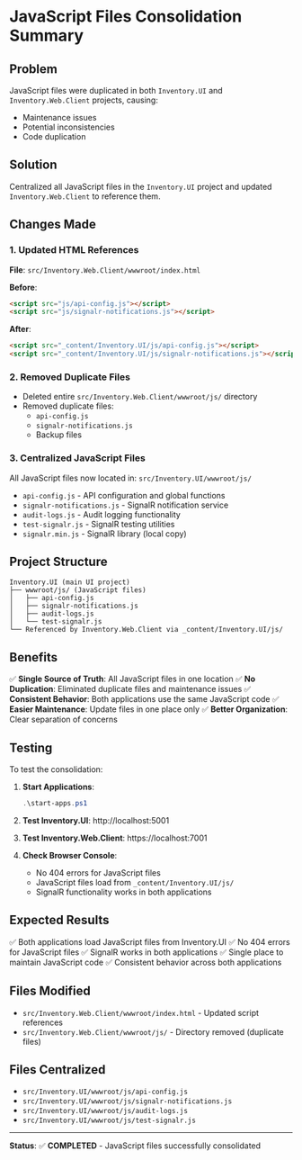 # JavaScript Files Consolidation Summary

## Problem
JavaScript files were duplicated in both `Inventory.UI` and `Inventory.Web.Client` projects, causing:
- Maintenance issues
- Potential inconsistencies
- Code duplication

## Solution
Centralized all JavaScript files in the `Inventory.UI` project and updated `Inventory.Web.Client` to reference them.

## Changes Made

### 1. Updated HTML References
**File**: `src/Inventory.Web.Client/wwwroot/index.html`

**Before**:
```html
<script src="js/api-config.js"></script>
<script src="js/signalr-notifications.js"></script>
```

**After**:
```html
<script src="_content/Inventory.UI/js/api-config.js"></script>
<script src="_content/Inventory.UI/js/signalr-notifications.js"></script>
```

### 2. Removed Duplicate Files
- Deleted entire `src/Inventory.Web.Client/wwwroot/js/` directory
- Removed duplicate files:
  - `api-config.js`
  - `signalr-notifications.js`
  - Backup files

### 3. Centralized JavaScript Files
All JavaScript files now located in: `src/Inventory.UI/wwwroot/js/`
- `api-config.js` - API configuration and global functions
- `signalr-notifications.js` - SignalR notification service
- `audit-logs.js` - Audit logging functionality
- `test-signalr.js` - SignalR testing utilities
- `signalr.min.js` - SignalR library (local copy)

## Project Structure

```
Inventory.UI (main UI project)
├── wwwroot/js/ (JavaScript files)
│   ├── api-config.js
│   ├── signalr-notifications.js
│   ├── audit-logs.js
│   └── test-signalr.js
└── Referenced by Inventory.Web.Client via _content/Inventory.UI/js/
```

## Benefits

✅ **Single Source of Truth**: All JavaScript files in one location
✅ **No Duplication**: Eliminated duplicate files and maintenance issues
✅ **Consistent Behavior**: Both applications use the same JavaScript code
✅ **Easier Maintenance**: Update files in one place only
✅ **Better Organization**: Clear separation of concerns

## Testing

To test the consolidation:

1. **Start Applications**:
   ```powershell
   .\start-apps.ps1
   ```

2. **Test Inventory.UI**: http://localhost:5001
3. **Test Inventory.Web.Client**: https://localhost:7001

4. **Check Browser Console**:
   - No 404 errors for JavaScript files
   - JavaScript files load from `_content/Inventory.UI/js/`
   - SignalR functionality works in both applications

## Expected Results

✅ Both applications load JavaScript files from Inventory.UI
✅ No 404 errors for JavaScript files
✅ SignalR works in both applications
✅ Single place to maintain JavaScript code
✅ Consistent behavior across both applications

## Files Modified

- `src/Inventory.Web.Client/wwwroot/index.html` - Updated script references
- `src/Inventory.Web.Client/wwwroot/js/` - Directory removed (duplicate files)

## Files Centralized

- `src/Inventory.UI/wwwroot/js/api-config.js`
- `src/Inventory.UI/wwwroot/js/signalr-notifications.js`
- `src/Inventory.UI/wwwroot/js/audit-logs.js`
- `src/Inventory.UI/wwwroot/js/test-signalr.js`

---

**Status**: ✅ **COMPLETED** - JavaScript files successfully consolidated
